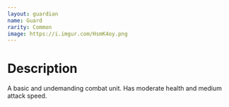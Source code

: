 ```yaml
---
layout: guardian
name: Guard
rarity: Common
image: https://i.imgur.com/HsmK4oy.png
---
```


# Description

A basic and undemanding combat unit. Has moderate health and medium attack speed.
